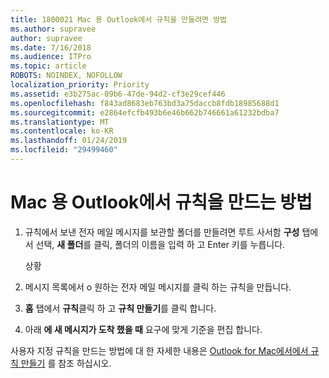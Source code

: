 ```yaml
---
title: 1800021 Mac 용 Outlook에서 규칙을 만들려면 방법
ms.author: supravee
author: supravee
ms.date: 7/16/2018
ms.audience: ITPro
ms.topic: article
ROBOTS: NOINDEX, NOFOLLOW
localization_priority: Priority
ms.assetid: e3b275ac-09b6-47de-94d2-cf3e29cef446
ms.openlocfilehash: f843ad8683eb763bd3a75daccb8fdb18985688d1
ms.sourcegitcommit: e2864efcfb493b6e46b662b746661a61232bdba7
ms.translationtype: MT
ms.contentlocale: ko-KR
ms.lasthandoff: 01/24/2019
ms.locfileid: "29499460"
---
```

# <a name="how-to-create-a-rule-in-outlook-for-mac"></a>Mac 용 Outlook에서 규칙을 만드는 방법

1. 규칙에서 보낸 전자 메일 메시지를 보관할 폴더를 만들려면 루트 사서함 **구성** 탭에서 선택, **새 폴더**를 클릭, 폴더의 이름을 입력 하 고 Enter 키를 누릅니다.
    
    상황 
    
2. 메시지 목록에서 o 원하는 전자 메일 메시지를 클릭 하는 규칙을 만듭니다.
    
3. **홈** 탭에서 **규칙**클릭 하 고 **규칙 만들기**를 클릭 합니다.
    
4. 아래 **에 새 메시지가 도착 했을 때** 요구에 맞게 기준을 편집 합니다. 
    
사용자 지정 규칙을 만드는 방법에 대 한 자세한 내용은 [Outlook for Mac에서에서 규칙 만들기](https://aka.ms/AA1uy0v) 를 참조 하십시오.
  

